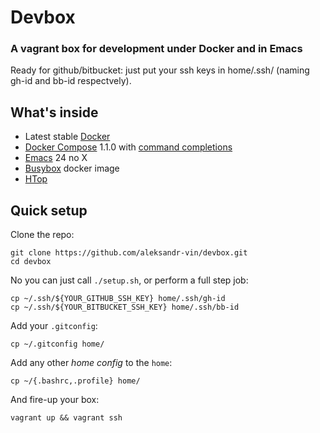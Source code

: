 # Devbox

### A vagrant box for development under Docker and in Emacs

Ready for github/bitbucket: just put your ssh keys in home/.ssh/ (naming gh-id and bb-id respectvely).

## What's inside

+ Latest stable [Docker](https://docs.docker.com/)
+ [Docker Compose](https://docs.docker.com/compose/) 1.1.0 with [command completions](https://docs.docker.com/compose/completion/)
+ [Emacs](https://www.gnu.org/software/emacs/) 24 no X
+ [Busybox](https://registry.hub.docker.com/_/busybox/) docker image
+ [HTop](http://hisham.hm/htop/)

## Quick setup

Clone the repo:

```
git clone https://github.com/aleksandr-vin/devbox.git
cd devbox
```

No you can just call `./setup.sh`, or perform a full step job:

```
cp ~/.ssh/${YOUR_GITHUB_SSH_KEY} home/.ssh/gh-id
cp ~/.ssh/${YOUR_BITBUCKET_SSH_KEY} home/.ssh/bb-id
```

Add your `.gitconfig`:

```
cp ~/.gitconfig home/
```

Add any other _home config_ to the `home`:

```
cp ~/{.bashrc,.profile} home/
```

And fire-up your box:

```
vagrant up && vagrant ssh
```
